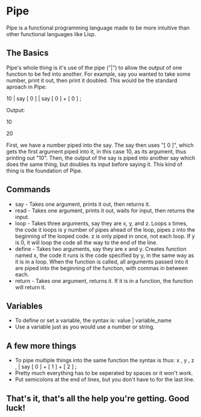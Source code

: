 # Pipe
Pipe is a functional programming language made to be more intuitive than other functional languages like Lisp.

## The Basics
Pipe's whole thing is it's use of the pipe ("|") to allow the output of one function to be fed into another. For example, say you wanted to take some number, print it out, then print it doubled. This would be the standard aproach in Pipe:

10 | say [ 0 ] | say [ 0 ] + [ 0 ] ;

Output:

10

20

First, we have a number piped into the say. The say then uses "[ 0 ]", which gets the first argument piped into it, in this case 10, as its argument, thus printing out "10". Then, the output of the say is piped into another say which does the same thing, but doubles its input before saying it.
This kind of thing is the foundation of Pipe.
 ## Commands
 - say - Takes one argument, prints it out, then returns it.
 - read - Takes one argument, prints it out, waits for input, then returns the input.
 - loop - Takes three arguments, say they are x, y, and z. Loops x times, the code it loops is y number of pipes ahead of the loop, pipes z into the beginning of the looped code. z is only piped in once, not each loop. If y is 0, it will loop the code all the way to the end of the line.
 - define - Takes two arguments, say they are x and y. Creates function named x, the code it runs is the code specified by y, in the same way as it is in a loop. When the function is called, all arguments passed into it are piped into the beginning of the function, with commas in between each.
 - return - Takes one argument, returns it. If it is in a function, the function will return it.
 
 ## Variables
 - To define or set a variable, the syntax is: value | variable_name
 - Use a variable just as you would use a number or string.
 
 ## A few more things
 - To pipe multiple things into the same function the syntax is thus: x , y , z , | say [ 0 ] + [ 1 ] + [ 2 ] ;
 - Pretty much everything has to be seperated by spaces or it won't work.
 - Put semicolons at the end of lines, but you don't have to for the last line.
 
 ## That's it, that's all the help you're getting. Good luck!
